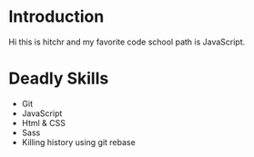 Introduction
==========
Hi this is hitchr and my favorite code school path is JavaScript.

Deadly Skills
==========
* Git
* JavaScript
* Html & CSS
* Sass
* Killing history using git rebase
